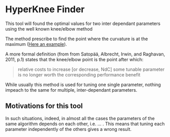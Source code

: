 # HyperKnee Finder

This tool will found the optimal values for two inter dependant parameters using the well known knee/elbow method

The method prescribe to find the point where the curvature is at the maximum ([Here an example](https://en.wikipedia.org/wiki/Elbow_method_(clustering))).

A more formal definition (from from Satopää, Albrecht, Irwin, and Raghavan, 2011, p.1) states that the knee/elbow point is the point after which:

> relative costs to increase [or decrease, NdC] some tunable parameter is no longer worth the corresponding performance benefit

While usually this method is used for tuning one single parameter, nothing impeach to the same for  multiple, inter-dependant parameters.

## Motivations for this tool
In such situations, indeed, in almost all the cases the parameters of the same algorithm depends on each other, i.e. ... .
This means that tuning each parameter independently of the others gives a wrong result.

